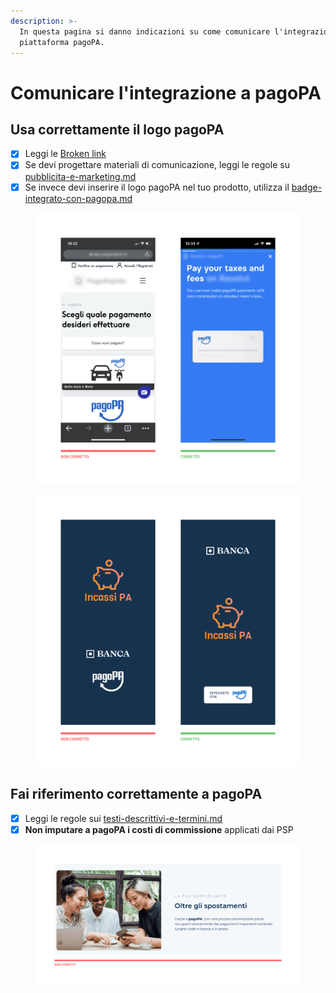 ```yaml
---
description: >-
  In questa pagina si danno indicazioni su come comunicare l'integrazione alla
  piattaforma pagoPA.
---
```


# Comunicare l'integrazione a pagoPA

## Usa correttamente il logo pagoPA

* [x] Leggi le [Broken link](broken-reference "mention")
* [x] Se devi progettare materiali di comunicazione, leggi le regole su [pubblicita-e-marketing.md](../materiali-di-comunicazione/pubblicita-e-marketing.md "mention")
* [x] Se invece devi inserire il logo pagoPA nel tuo prodotto, utilizza il [badge-integrato-con-pagopa.md](../enti-partner-e-intermediari-tecnologici/badge-integrato-con-pagopa.md "mention")

<figure><img src="../../.gitbook/assets/Utilizzo del logo.png" alt=""><figcaption></figcaption></figure>

<figure><img src="../../.gitbook/assets/logo badge.png" alt=""><figcaption></figcaption></figure>

## Fai riferimento correttamente a pagoPA

* [x] Leggi le regole sui [testi-descrittivi-e-termini.md](testi-descrittivi-e-termini.md "mention")
* [x] **Non imputare a pagoPA i costi di commissione** applicati dai PSP

<figure><img src="../../.gitbook/assets/commissioni.png" alt="Sito di un PSP che non spiega correttamente come vengono applicati i costi di commissione"><figcaption></figcaption></figure>
